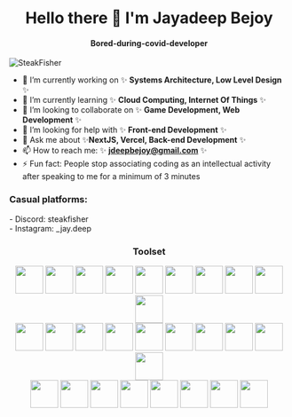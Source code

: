 <h1 align='center'>Hello there 👋 I'm Jayadeep Bejoy</h1>

<h4 align='center'>Bored-during-covid-developer</h6> 

<p align="left"> <img src="https://komarev.com/ghpvc/?username=steakfisher&label=Profile%20views&color=00ffef&style=flat" alt="SteakFisher" /> </p>

- 🔭 I’m currently working on ✨ **Systems Architecture, Low Level Design** ✨
- 🌱 I’m currently learning ✨ **Cloud Computing, Internet Of Things** ✨
- 👯 I’m looking to collaborate on ✨ **Game Development, Web Development** ✨
- 🤔 I’m looking for help with ✨ **Front-end Development** ✨
- 💬 Ask me about ✨**NextJS, Vercel, Back-end Development** ✨
- 📫 How to reach me: ✨ **jdeepbejoy@gmail.com** ✨
- ⚡ Fun fact: People stop associating coding as an intellectual activity after speaking to me for a minimum of 3 minutes

<h3 align="left">Casual platforms:</h3>
- Discord: steakfisher <br>
- Instagram: _jay.deep

<h3 align="center">Toolset</h3>
<p align="center">
  <img src='https://cdn.jsdelivr.net/gh/devicons/devicon/icons/c/c-original.svg' width=50 height=50>
  <img src='https://cdn.jsdelivr.net/gh/devicons/devicon/icons/java/java-original.svg' width=50 height=50>
  <img src='https://cdn.jsdelivr.net/gh/devicons/devicon/icons/lua/lua-original-wordmark.svg' width=50 height=50>
  <img src='https://cdn.jsdelivr.net/gh/devicons/devicon/icons/python/python-original.svg' width=50 height=50>
  <img src='https://cdn.jsdelivr.net/gh/devicons/devicon/icons/html5/html5-original.svg' width=50 height=50>
  <img src='https://cdn.jsdelivr.net/gh/devicons/devicon/icons/css3/css3-original.svg' width=50 height=50>
  <img src='https://cdn.jsdelivr.net/gh/devicons/devicon/icons/javascript/javascript-original.svg' width=50 height=50>
  <img src='https://cdn.jsdelivr.net/gh/devicons/devicon/icons/typescript/typescript-original.svg' width=50 height=50>
  <img src='https://cdn.jsdelivr.net/gh/devicons/devicon/icons/nodejs/nodejs-plain-wordmark.svg' width=50 height=50>
  <img src='https://cdn.jsdelivr.net/gh/devicons/devicon/icons/npm/npm-original-wordmark.svg' width=50 height=50><br>
  <img src='https://cdn.jsdelivr.net/gh/devicons/devicon/icons/react/react-original.svg' width=50 height=50>
  <img src='https://cdn.jsdelivr.net/gh/devicons/devicon/icons/express/express-original-wordmark.svg' width=50 height=50>
  <img src='https://cdn.jsdelivr.net/gh/devicons/devicon/icons/nextjs/nextjs-original.svg' width=50 height=50>
  <img src='https://avatars.githubusercontent.com/u/1335026?s=200&v=4' width=50 height=50>
  <img src='https://avatars.githubusercontent.com/u/54469796?s=200&v=4' width=50 height=50>
  <img src='https://avatars.githubusercontent.com/u/35612527?s=200&v=4' width=50 height=50>
  <img src='https://cdn.jsdelivr.net/gh/devicons/devicon/icons/redis/redis-original-wordmark.svg' width=50 height=50>
  <img src='https://cdn.jsdelivr.net/gh/devicons/devicon/icons/mongodb/mongodb-original.svg' width=50 height=50>
  <img src='https://cdn.jsdelivr.net/gh/devicons/devicon/icons/mysql/mysql-original-wordmark.svg' width=50 height=50>
  <img src='https://avatars.githubusercontent.com/u/17219288?s=200&v=4' width=50 height=50><br>
  <img src='https://avatars.githubusercontent.com/u/108468352?s=200&v=4' width=50 height=50>
  <img src='https://cdn.jsdelivr.net/gh/devicons/devicon/icons/discordjs/discordjs-original.svg' width=50 height=50>
  <img src='https://cdn.jsdelivr.net/gh/devicons/devicon/icons/selenium/selenium-original.svg' width=50 height=50>
  <img src='https://cdn.jsdelivr.net/gh/devicons/devicon/icons/git/git-plain-wordmark.svg' width=50 height=50>
  <img src='https://cdn.jsdelivr.net/gh/devicons/devicon/icons/github/github-original.svg' width=50 height=50>
  <img src='https://cdn.jsdelivr.net/gh/devicons/devicon/icons/docker/docker-plain-wordmark.svg' width=50 height=50>
  <img src='https://avatars.githubusercontent.com/u/14985020?s=200&v=4' width=50 height=50>
  <img src='https://cdn.jsdelivr.net/gh/devicons/devicon/icons/jetbrains/jetbrains-original.svg' width=50 height=50>
  
</p>

<!--
**SteakFisher/SteakFisher** is a ✨ _special_ ✨ repository because its `README.md` (this file) appears on your GitHub profile.

Here are some ideas to get you started:

- 🔭 I’m currently working on ...
- 🌱 I’m currently learning ...
- 👯 I’m looking to collaborate on ...
- 🤔 I’m looking for help with ...
- 💬 Ask me about ...
- 📫 How to reach me: ...
- 😄 Pronouns: ...
- ⚡ Fun fact: ...
-->
